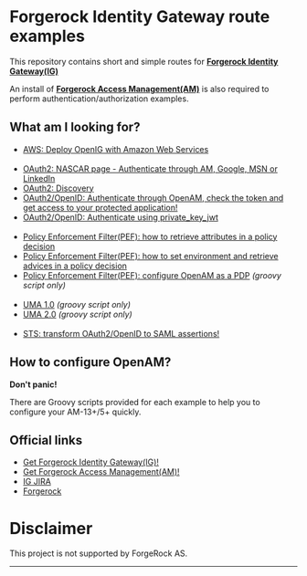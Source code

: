 Forgerock Identity Gateway route examples
======

This repository contains short and simple routes for [**Forgerock Identity Gateway(IG)**](https://backstage.forgerock.com/downloads/OpenIG#browse)

An install of [**Forgerock Access Management(AM)**](https://backstage.forgerock.com/downloads/OpenAM/Access%20Management/5.1.1/AM%20Zip/zip#list) is also required to perform authentication/authorization examples. 

What am I looking for?
----------------------------- 

* [AWS: Deploy OpenIG with Amazon Web Services](https://github.com/openig-contrib/script-util-for-openig/tree/master/AWS-config-examples)
<br><br>
* [OAuth2: NASCAR page - Authenticate through AM, Google, MSN or LinkedIn](https://github.com/openig-contrib/script-util-for-openig/tree/master/OAuth2/OPENIG-712)
* [OAuth2: Discovery](https://github.com/openig-contrib/script-util-for-openig/tree/master/OAuth2/OPENIG-712)
* [OAuth2/OpenID: Authenticate through OpenAM, check the token and get access to your protected application!](https://github.com/openig-contrib/script-util-for-openig/tree/master/OAuth2/OPENIG-933)
* [OAuth2/OpenID: Authenticate using private_key_jwt](https://github.com/openig-contrib/script-util-for-openig/tree/master/OAuth2/private_key_jwt)
<br><br>
* [Policy Enforcement Filter(PEF): how to retrieve attributes in a policy decision](https://github.com/openig-contrib/script-util-for-openig/tree/master/PEP/OPENIG-824)
* [Policy Enforcement Filter(PEF): how to set environment and retrieve advices in a policy decision](https://github.com/openig-contrib/script-util-for-openig/tree/master/PEP/OPENIG-836)
* [Policy Enforcement Filter(PEF): configure OpenAM as a PDP](https://github.com/openig-contrib/script-util-for-openig/tree/master/PEP/Setting_Up_OpenAM_As_A_PDP.groovy) _(groovy script only)_
<br><br>
* [UMA 1.0](https://github.com/openig-contrib/script-util-for-openig/tree/master/UMA) _(groovy script only)_
* [UMA 2.0](https://github.com/openig-contrib/script-util-for-openig/tree/master/UMA) _(groovy script only)_
<br><br>
* [STS: transform OAuth2/OpenID to SAML assertions!](https://github.com/openig-contrib/script-util-for-openig/tree/master/STS/TokenTransformationFilter)


How to configure OpenAM?
-----------------------------

**Don't panic!**

There are Groovy scripts provided for each example to help you to configure your AM-13+/5+ quickly. 
<br>

Official links
-----------------------------
* [Get Forgerock Identity Gateway(IG)!](https://www.forgerock.com/platform/identity-gateway/)
* [Get Forgerock Access Management(AM)!](https://www.forgerock.com/platform/access-management/)
* [IG JIRA](https://bugster.forgerock.org/jira/browse/OPENIG)
* [Forgerock](https://www.forgerock.com/platform/identity-gateway/)


Disclaimer
=============

This project is not supported by ForgeRock AS.

----------
